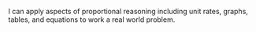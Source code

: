I can apply aspects of proportional reasoning including unit rates, graphs, tables, and equations to work a real world problem.
